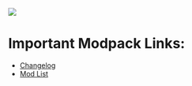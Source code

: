 ![](http://saphrym.com/images/cipratech/CipraTechBanner.jpg)
#  Important Modpack Links:
* [Changelog](https://github.com/Ciprania/CipraTech/wiki/Changelog)
* [Mod List](https://github.com/Ciprania/CipraTech/wiki/Mod-List)
